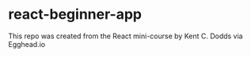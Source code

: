 # react-beginner-app
This repo was created from the React mini-course by Kent C. Dodds via Egghead.io
